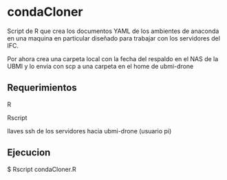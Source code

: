 # condaCloner

Script de R que crea los documentos YAML de los ambientes de anaconda en una maquina en particular diseñado para trabajar con los servidores del IFC. 

Por ahora crea una carpeta local con la fecha del respaldo en el NAS de la UBMI y lo envia con scp a una carpeta en el home de ubmi-drone 


## Requerimientos

R

Rscript

llaves ssh de los servidores hacia ubmi-drone (usuario pi)


## Ejecucion

$ Rscript condaCloner.R 
